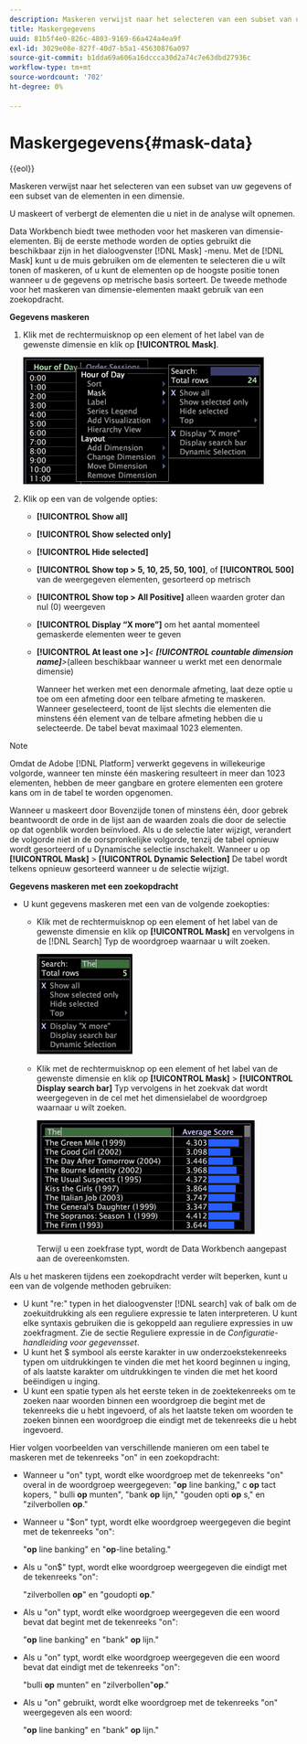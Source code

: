 ```yaml
---
description: Maskeren verwijst naar het selecteren van een subset van uw gegevens of een subset van de elementen in een dimensie.
title: Maskergegevens
uuid: 81b5f4e0-826c-4803-9169-66a424a4ea9f
exl-id: 3029e08e-827f-40d7-b5a1-45630876a097
source-git-commit: b1dda69a606a16dccca30d2a74c7e63dbd27936c
workflow-type: tm+mt
source-wordcount: '702'
ht-degree: 0%

---
```


# Maskergegevens{#mask-data}

{{eol}}

Maskeren verwijst naar het selecteren van een subset van uw gegevens of een subset van de elementen in een dimensie.

U maskeert of verbergt de elementen die u niet in de analyse wilt opnemen.

Data Workbench biedt twee methoden voor het maskeren van dimensie-elementen. Bij de eerste methode worden de opties gebruikt die beschikbaar zijn in het dialoogvenster [!DNL Mask] -menu. Met de [!DNL Mask] kunt u de muis gebruiken om de elementen te selecteren die u wilt tonen of maskeren, of u kunt de elementen op de hoogste positie tonen wanneer u de gegevens op metrische basis sorteert. De tweede methode voor het maskeren van dimensie-elementen maakt gebruik van een zoekopdracht.

**Gegevens maskeren**

1. Klik met de rechtermuisknop op een element of het label van de gewenste dimensie en klik op **[!UICONTROL Mask]**.

   ![](assets/mnu_Table_Mask.png)

1. Klik op een van de volgende opties:

   * **[!UICONTROL Show all]**
   * **[!UICONTROL Show selected only]**
   * **[!UICONTROL Hide selected]**
   * **[!UICONTROL Show top > 5, 10, 25, 50, 100]**, of **[!UICONTROL 500]** van de weergegeven elementen, gesorteerd op metrisch
   * **[!UICONTROL Show top > All Positive]** alleen waarden groter dan nul (0) weergeven
   * **[!UICONTROL Display “X more”]** om het aantal momenteel gemaskerde elementen weer te geven
   * **[!UICONTROL At least one >]***&lt; **[!UICONTROL countable dimension name]**>*(alleen beschikbaar wanneer u werkt met een denormale dimensie)

      Wanneer het werken met een denormale afmeting, laat deze optie u toe om een afmeting door een telbare afmeting te maskeren. Wanneer geselecteerd, toont de lijst slechts die elementen die minstens één element van de telbare afmeting hebben die u selecteerde. De tabel bevat maximaal 1023 elementen.

>[!NOTE]
>
>Omdat de Adobe [!DNL Platform] verwerkt gegevens in willekeurige volgorde, wanneer ten minste één maskering resulteert in meer dan 1023 elementen, hebben de meer gangbare en grotere elementen een grotere kans om in de tabel te worden opgenomen.

Wanneer u maskeert door Bovenzijde tonen of minstens één, door gebrek beantwoordt de orde in de lijst aan de waarden zoals die door de selectie op dat ogenblik worden beïnvloed. Als u de selectie later wijzigt, verandert de volgorde niet in de oorspronkelijke volgorde, tenzij de tabel opnieuw wordt gesorteerd of u Dynamische selectie inschakelt. Wanneer u op **[!UICONTROL Mask]** > **[!UICONTROL Dynamic Selection]** De tabel wordt telkens opnieuw gesorteerd wanneer u de selectie wijzigt.

**Gegevens maskeren met een zoekopdracht**

* U kunt gegevens maskeren met een van de volgende zoekopties:

   * Klik met de rechtermuisknop op een element of het label van de gewenste dimensie en klik op **[!UICONTROL Mask]** en vervolgens in de [!DNL Search] Typ de woordgroep waarnaar u wilt zoeken.

      ![](assets/mnu_Table_MaskSearch.png)

   * Klik met de rechtermuisknop op een element of het label van de gewenste dimensie en klik op **[!UICONTROL Mask]** > **[!UICONTROL Display search bar]** Typ vervolgens in het zoekvak dat wordt weergegeven in de cel met het dimensielabel de woordgroep waarnaar u wilt zoeken.

      ![](assets/vis_Table_Mask_searchBar.png)

      Terwijl u een zoekfrase typt, wordt de Data Workbench aangepast aan de overeenkomsten.

Als u het maskeren tijdens een zoekopdracht verder wilt beperken, kunt u een van de volgende methoden gebruiken:

* U kunt &quot;re:&quot; typen in het dialoogvenster [!DNL search] vak of balk om de zoekuitdrukking als een reguliere expressie te laten interpreteren. U kunt elke syntaxis gebruiken die is gekoppeld aan reguliere expressies in uw zoekfragment. Zie de sectie Reguliere expressie in de *Configuratie-handleiding voor gegevensset*.
* U kunt het $ symbool als eerste karakter in uw onderzoekstekenreeks typen om uitdrukkingen te vinden die met het koord beginnen u inging, of als laatste karakter om uitdrukkingen te vinden die met het koord beëindigen u inging.
* U kunt een spatie typen als het eerste teken in de zoektekenreeks om te zoeken naar woorden binnen een woordgroep die begint met de tekenreeks die u hebt ingevoerd, of als het laatste teken om woorden te zoeken binnen een woordgroep die eindigt met de tekenreeks die u hebt ingevoerd.

Hier volgen voorbeelden van verschillende manieren om een tabel te maskeren met de tekenreeks &quot;on&quot; in een zoekopdracht:

* Wanneer u &quot;on&quot; typt, wordt elke woordgroep met de tekenreeks &quot;on&quot; overal in de woordgroep weergegeven: &quot;**op** line banking,&quot; c **op** tact kopers, &quot; bulli **op** munten&quot;, &quot;bank **op** lijn,&quot; &quot;gouden opti **op** s,&quot; en &quot;zilverbollen **op**.&quot;
* Wanneer u &quot;$on&quot; typt, wordt elke woordgroep weergegeven die begint met de tekenreeks &quot;on&quot;:

   &quot;**op** line banking&quot; en &quot;**op**-line betaling.&quot;

* Als u &quot;on$&quot; typt, wordt elke woordgroep weergegeven die eindigt met de tekenreeks &quot;on&quot;:

   &quot;zilverbollen **op**&quot; en &quot;goudopti **op**.&quot;

* Als u &quot;on&quot; typt, wordt elke woordgroep weergegeven die een woord bevat dat begint met de tekenreeks &quot;on&quot;:

   &quot;**op** line banking&quot; en &quot;bank&quot; **op** lijn.&quot;

* Als u &quot;on&quot; typt, wordt elke woordgroep weergegeven die een woord bevat dat eindigt met de tekenreeks &quot;on&quot;:

   &quot;bulli **op** munten&quot; en &quot;zilverbollen&quot;**op**.&quot;

* Als u &quot;on&quot; gebruikt, wordt elke woordgroep met de tekenreeks &quot;on&quot; weergegeven als een woord:

   &quot;**op** line banking&quot; en &quot;bank&quot; **op** lijn.&quot;

